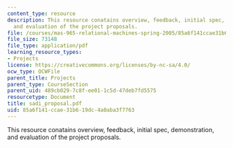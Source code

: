 ```yaml
---
content_type: resource
description: This resource conatains overview, feedback, initial spec, demonstration,
  and evaluation of the project proposals.
file: /courses/mas-965-relational-machines-spring-2005/85a6f141ccae31b619dc4a0aba3f7763_sadi_proposal.pdf
file_size: 73148
file_type: application/pdf
learning_resource_types:
- Projects
license: https://creativecommons.org/licenses/by-nc-sa/4.0/
ocw_type: OCWFile
parent_title: Projects
parent_type: CourseSection
parent_uid: 489cb029-7c8f-ee01-1c5d-47deb7fd5575
resourcetype: Document
title: sadi_proposal.pdf
uid: 85a6f141-ccae-31b6-19dc-4a0aba3f7763
---
```

This resource conatains overview, feedback, initial spec, demonstration, and evaluation of the project proposals.